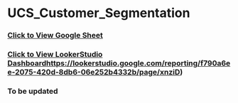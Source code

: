 # UCS_Customer_Segmentation

### [Click to View Google Sheet](https://docs.google.com/spreadsheets/d/1iqVbZWVb9gq2BgSWAxNc-PFhQP7BMvP7NGLsM8wV4eg/edit)
### [Click to View LookerStudio Dashboard](https://lookerstudio.google.com/reporting/f790a6ee-2075-420d-8db6-06e252b4332b/page/xnziD)https://lookerstudio.google.com/reporting/f790a6ee-2075-420d-8db6-06e252b4332b/page/xnziD)

### To be updated

